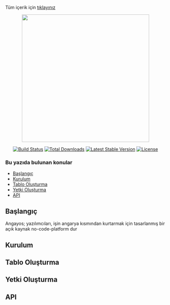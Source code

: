 Tüm içerik için [tıklayınız](https://mikrogovernment.github.io/angaryos-docs/)  

<p align="center"><a href="https://laravel.com" target="_blank"><img src="https://raw.githubusercontent.com/laravel/art/master/logo-lockup/5%20SVG/2%20CMYK/1%20Full%20Color/laravel-logolockup-cmyk-red.svg" width="400"></a></p>

<p align="center">
<a href="https://travis-ci.org/laravel/framework"><img src="https://travis-ci.org/laravel/framework.svg" alt="Build Status"></a>
<a href="https://packagist.org/packages/laravel/framework"><img src="https://img.shields.io/packagist/dt/laravel/framework" alt="Total Downloads"></a>
<a href="https://packagist.org/packages/laravel/framework"><img src="https://img.shields.io/packagist/v/laravel/framework" alt="Latest Stable Version"></a>
<a href="https://packagist.org/packages/laravel/framework"><img src="https://img.shields.io/packagist/l/laravel/framework" alt="License"></a>
</p>

### Bu yazıda bulunan konular
- [Başlangıç](#başlangıç) 
- [Kurulum](#kurulum) 
- [Tablo Oluşturma](#tablo-oluşturma) 
- [Yetki Oluşturma](#yetki-oluşturma) 
- [API](#api) 

## Başlangıç
Angayos; yazılımcıları, işin angarya kısmından kurtarmak için tasarlanmış bir açık kaynak no-code-platform dur

## Kurulum

## Tablo Oluşturma

## Yetki Oluşturma

## API 